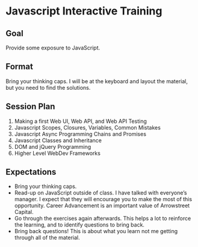 # Javascript Interactive Training

## Goal
Provide some exposure to JavaScript.

## Format 
Bring your thinking caps.  I will be at the keyboard and layout the material, but you need to find the solutions.

## Session Plan
1.	Making a first Web UI, Web API, and Web API Testing
2.	Javascript Scopes, Closures, Variables, Common Mistakes
3.	Javascript Async Programming Chains and Promises
4.	Javascript Classes and Inheritance
5.	DOM and jQuery Programming
6.	Higher Level WebDev Frameworks

## Expectations 
* Bring your thinking caps.  
* Read-up on JavaScript outside of class.  I have talked with everyone’s manager.  I expect that they will encourage you to make the most of this opportunity.  Career Advancement is an important value of Arrowstreet Capital.
* Go through the exercises again afterwards.  This helps a lot to reinforce the learning, and to identify questions to bring back.
* Bring back questions!  This is about what you learn not me getting through all of the material.
